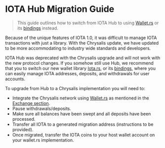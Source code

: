 # IOTA Hub Migration Guide

> This guide outlines how to switch from IOTA Hub to using [Wallet.rs](https://wallet-lib.docs.iota.org/) or its [bindings](https://wallet-lib.docs.iota.org/libraries/index.html) instead.

Because of the unique features of IOTA 1.0, it was difficult to manage IOTA transactions with just a library. With the Chrysalis update, we have updated to be more accommodating to industry wide standards and developers. 

IOTA Hub was deprecated with the Chrysalis upgrade and will not work with the new protocol changes. If you somehow still use Hub, we recommend that you to switch our new wallet library [Iota.rs](https://client-lib.docs.iota.org/), or its [bindings](https://client-lib.docs.iota.org/libraries/index.html), where you can easily manage IOTA addresses, deposits, and withdrawals for user accounts.

To upgrade from Hub to a Chrysalis implementation you will need to:

 - Integrate the Chrysalis network using [Wallet.rs](https://wallet-lib.docs.iota.org/) as mentioned in the [Exchange section](exchange_guide.md).
 - Pause withdrawals/deposits.
 - Make sure all balances have been swept and all deposits have been processed.
 - Transfer all IOTA to a generated migration address (instructions to be provided).
 - Once migrated, transfer the IOTA coins to your host wallet account on your wallet.rs implementation.